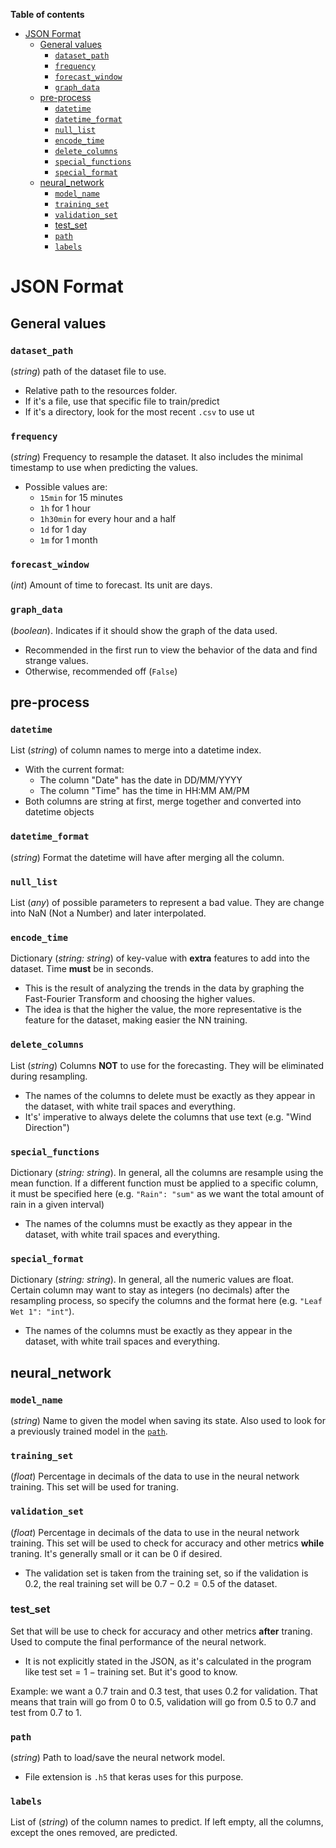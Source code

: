 __Table of contents__

- [JSON Format](#json-format)
  - [General values](#general-values)
    - [`dataset_path`](#dataset_path)
    - [`frequency`](#frequency)
    - [`forecast_window`](#forecast_window)
    - [`graph_data`](#graph_data)
  - [pre-process](#pre-process)
    - [`datetime`](#datetime)
    - [`datetime_format`](#datetime_format)
    - [`null_list`](#null_list)
    - [`encode_time`](#encode_time)
    - [`delete_columns`](#delete_columns)
    - [`special_functions`](#special_functions)
    - [`special_format`](#special_format)
  - [neural_network](#neural_network)
    - [`model_name`](#model_name)
    - [`training_set`](#training_set)
    - [`validation_set`](#validation_set)
    - [test_set](#test_set)
    - [`path`](#path)
    - [`labels`](#labels)

# JSON Format

## General values

### `dataset_path`

(_string_) path of the dataset file to use.

  - Relative path to the resources folder.
  - If it's a file, use that specific file to train/predict
  - If it's a directory, look for the most recent `.csv` to use ut

### `frequency`

(_string_) Frequency to resample the dataset. It also includes the minimal
timestamp to use when predicting the values.

- Possible values are:
  - `15min` for 15 minutes
  - `1h` for 1 hour
  - `1h30min` for every hour and a half
  - `1d` for 1 day
  - `1m` for 1 month


### `forecast_window`

(_int_) Amount of time to forecast. Its unit are days.

### `graph_data`

(_boolean_). Indicates if it should show the graph of the data used.

- Recommended in the first run to view the behavior of the data and find
  strange values.
- Otherwise, recommended off (`False`)


## pre-process


### `datetime`

List (_string_) of column names to merge into a datetime index.

- With the current format:
  - The column "Date" has the date in DD/MM/YYYY
  - The column "Time" has the time in HH:MM AM/PM
- Both columns are string at first, merge together and converted into
  datetime objects

### `datetime_format`

(_string_) Format the datetime will have after merging all the column.

### `null_list`

List (_any_) of possible parameters to represent a bad value. They are
change into NaN (Not a Number) and later interpolated.

### `encode_time`

Dictionary (_string: string_) of key-value with __extra__ features to add
into the dataset. Time __must__ be in seconds.
  
- This is the result of analyzing the trends in the data by graphing the
  Fast-Fourier Transform and choosing the higher values.
- The idea is that the higher the value, the more representative is the
  feature for the dataset, making easier the NN training.

### `delete_columns`

List (_string_) Columns __NOT__ to use for the forecasting. They will be
eliminated during resampling.

- The names of the columns to delete must be exactly as they appear in the
  dataset, with white trail spaces and everything.
- It's' imperative to always delete the columns that use text (e.g. "Wind
  Direction")

### `special_functions`

Dictionary (_string: string_). In general, all the columns are resample
using the mean function. If a different function must be applied to a
specific column, it must be specified here (e.g. `"Rain": "sum"` as we want
the total amount of rain in a given interval)

- The names of the columns must be exactly as they appear in the
  dataset, with white trail spaces and everything.

### `special_format`
Dictionary (_string: string_). In general, all the numeric values are
float. Certain column may want to stay as integers (no decimals) after the
resampling process, so specify the columns and the format here (e.g. `"Leaf
Wet 1": "int"`). 

- The names of the columns must be exactly as they appear in the dataset,
  with white trail spaces and everything.


## neural_network

### `model_name`

(_string_) Name to given the model when saving its state. Also used to look
for a previously trained model in the [`path`](#path).

### `training_set`

(_float_) Percentage in decimals of the data to use in the neural network
training. This set will be used for traning.

### `validation_set`

(_float_) Percentage in decimals of the data to use in the neural network
training. This set will be used to check for accuracy and other metrics
__while__ traning. It's generally small or it can be $0$ if desired.

- The validation set is taken from the training set, so if the validation
    is $0.2$, the real training set will be $0.7-0.2=0.5$ of the dataset.

### test_set

Set that will be use to check for accuracy and other metrics __after__
traning. Used to compute the final performance of the neural network.

- It is not explicitly stated in the JSON, as it's calculated in the
  program like $\text{test set} = 1-\text{training set}$. But it's good to
  know.

Example: we want a 0.7 train and 0.3 test, that uses 0.2 for validation.
That means that train will go from 0 to 0.5, validation will go from 0.5 to
0.7 and test from 0.7 to 1.

### `path`

(_string_) Path to load/save the neural network model.

- File extension is `.h5` that keras uses for this purpose.

### `labels`

List of (_string_) of the column names to predict. If left empty,
all the columns, except the ones removed, are predicted.